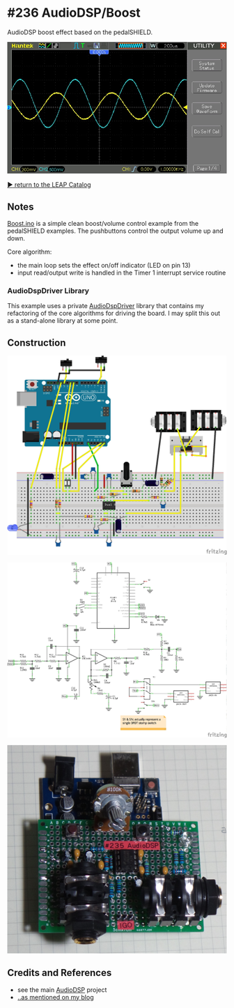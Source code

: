 # #236 AudioDSP/Boost

AudioDSP boost effect based on the pedalSHIELD.

![waveform](./assets/Boost_build.jpg?raw=true)


[:arrow_forward: return to the LEAP Catalog](http://leap.tardate.com)

## Notes

[Boost.ino](./Boost.ino) is a simple clean boost/volume control example from the pedalSHIELD examples.
The pushbuttons control the output volume up and down.

Core algorithm:

* the main loop sets the effect on/off indicator (LED on pin 13)
* input read/output write is handled in the Timer 1 interrupt service routine


### AudioDspDriver Library

This example uses a private [AudioDspDriver](../../../libraries/AudioDspDriver) library
that contains my refactoring of the core algorithms for driving the board.
I may split this out as a stand-alone library at some point.


## Construction

![Breadboard](../assets/AudioDSP_bb.jpg?raw=true)

![The Schematic](../assets/AudioDSP_schematic.jpg?raw=true)

![Build](../assets/AudioDSP_build.jpg?raw=true)

## Credits and References
* see the main [AudioDSP](../) project
* [..as mentioned on my blog](https://blog.tardate.com/2017/01/leap236-9-audiodsp-effects.html)

